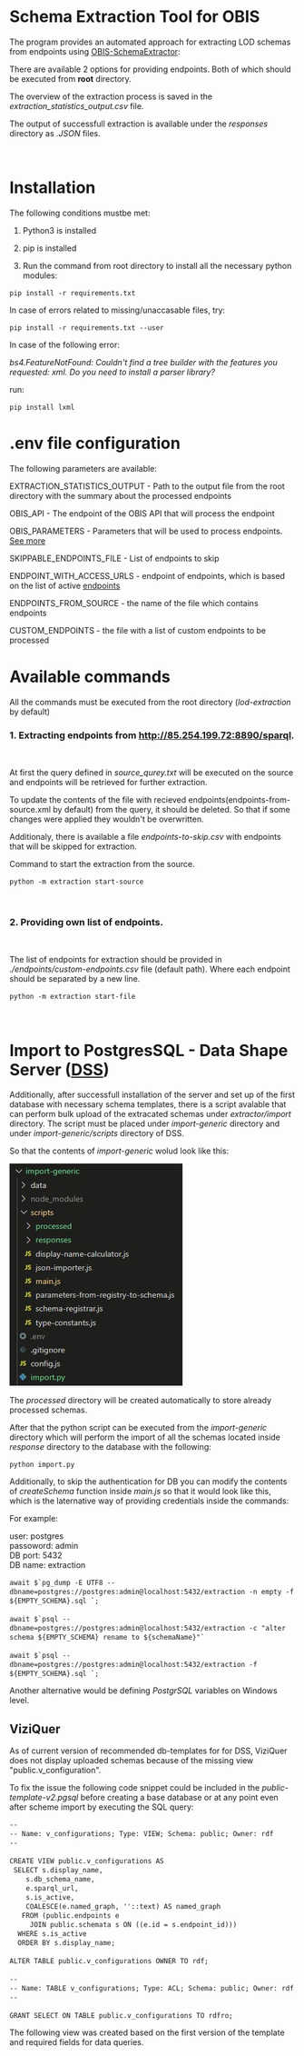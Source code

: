 # Schema Extraction Tool for OBIS

The program provides an automated approach for extracting LOD schemas from endpoints using [OBIS-SchemaExtractor](https://github.com/LUMII-Syslab/OBIS-SchemaExtractor):

There are available 2 options for providing endpoints. Both of which should be executed from **root** directory.

The overview of the extraction process is saved in the _extraction_statistics_output.csv_ file.

The output of successfull extraction is available under the _responses_ directory as _.JSON_ files.

<br>

# Installation

The following conditions mustbe met:

1. Python3 is installed

2. pip is installed

3. Run the command from root directory to install all the necessary python modules:


```
pip install -r requirements.txt
```

In case of errors related to missing/unaccasable files, try:
```
pip install -r requirements.txt --user
```

In case of the following error:

_bs4.FeatureNotFound: Couldn't find a tree builder with the features you
requested: xml. Do you need to install a parser library?_

run:
```
pip install lxml
```
# .env file configuration

The following parameters are available:

EXTRACTION_STATISTICS_OUTPUT - Path to the output file from the root directory with the summary about the processed endpoints

OBIS_API - The endpoint of the OBIS API that will process the endpoint

OBIS_PARAMETERS - Parameters that will be used to process endpoints. [See more](https://github.com/LUMII-Syslab/OBIS-SchemaExtractor/blob/master/README.md)

SKIPPABLE_ENDPOINTS_FILE - List of endpoints to skip

ENDPOINT_WITH_ACCESS_URLS - endpoint of endpoints, which is based on the list of active [endpoints](https://github.com/Wimmics/IndeGx/blob/main/catalogs/catalog.latest-status.ttl)

ENDPOINTS_FROM_SOURCE - the name of the file which contains endpoints 

CUSTOM_ENDPOINTS - the file  with a list of custom endpoints to be processed

# Available commands


All the commands must be executed from the root directory (_lod-extraction_ by default)

### 1. Extracting endpoints from http://85.254.199.72:8890/sparql.
<br>

At first the query defined in _source_qurey.txt_ will be executed on the source and endpoints will be retrieved for further extraction.

To update the contents of the file with recieved endpoints(endpoints-from-source.xml by default) from the query, it should be deleted. So that if some changes were applied they wouldn't be overwritten.

Additionaly, there is available a file _endpoints-to-skip.csv_ with endpoints that will be skipped for extraction.

Command to start the extraction from the source. 
```
python -m extraction start-source
```
<br>

### 2. Providing own list of endpoints.
<br>

The list of endpoints for extraction should be provided in _./endpoints/custom-endpoints.csv_ file (default path). Where each endpoint should be separated by a new line.

```
python -m extraction start-file
```
<br>

# Import to PostgresSQL - Data Shape Server ([DSS](https://github.com/LUMII-Syslab/data-shape-server))

Additionally, after successfull installation of the server and set up of the first database with necessary schema templates, there is a script avalable that can perform bulk upload of the extracated schemas under _extractor/import_ directory. The script must be placed under _import-generic_ directory and under _import-generic/scripts_ directory of DSS.

So that the contents of _import-generic_ wolud look like this:

![alt text](https://github.com/igorskasminins/lod-extraction/blob/main/img/example.jpg?raw=true)


The _processed_ directory will be created automatically to store already processed schemas.

After that the python script can be executed from the _import-generic_ directory which will perform the import of all the schemas located inside _response_ directory to the database with the following:

```
python import.py
```

Additionally, to skip the authentication for DB you can modify the contents of _createSchema_ function inside _main.js_ so that it would look like this, which is the laternative way of providing credentials inside the commands:

For example:

user: postgres
<br>
passoword: admin
<br>
DB port: 5432
<br>
DB name: extraction
```
await $`pg_dump -E UTF8 --dbname=postgres://postgres:admin@localhost:5432/extraction -n empty -f ${EMPTY_SCHEMA}.sql `;
	
await $`psql --dbname=postgres://postgres:admin@localhost:5432/extraction -c "alter schema ${EMPTY_SCHEMA} rename to ${schemaName}"`

await $`psql --dbname=postgres://postgres:admin@localhost:5432/extraction -f ${EMPTY_SCHEMA}.sql `;
```

Another alternative would be defining _PostgrSQL_ variables on Windows level.


## ViziQuer

As of current version of recommended db-templates for for DSS, ViziQuer does not display uploaded schemas because of the missing view "public.v_configuration".

To fix the issue the following code snippet could be included in the _public-template-v2.pgsql_ before creating a base database or at any point even after scheme import by executing the SQL query:

```
--
-- Name: v_configurations; Type: VIEW; Schema: public; Owner: rdf
--

CREATE VIEW public.v_configurations AS
 SELECT s.display_name,
    s.db_schema_name,
    e.sparql_url,
    s.is_active,
    COALESCE(e.named_graph, ''::text) AS named_graph
   FROM (public.endpoints e
     JOIN public.schemata s ON ((e.id = s.endpoint_id)))
  WHERE s.is_active
  ORDER BY s.display_name;

ALTER TABLE public.v_configurations OWNER TO rdf;

--
-- Name: TABLE v_configurations; Type: ACL; Schema: public; Owner: rdf
--

GRANT SELECT ON TABLE public.v_configurations TO rdfro;
```

The following view was created based on the first version of the template and required fields for data queries.